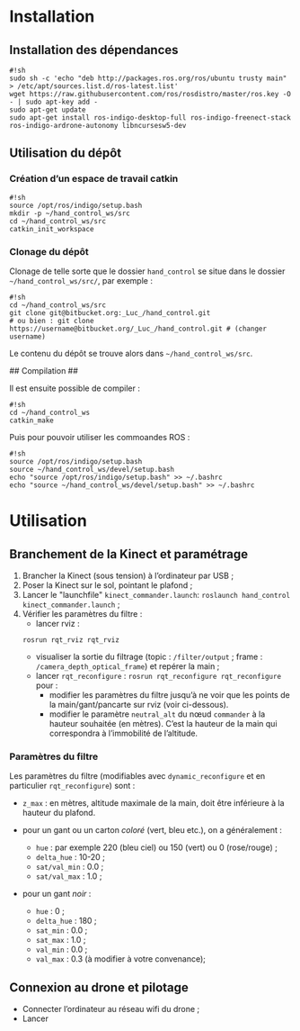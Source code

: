 # Installation #

## Installation des dépendances ##
```
#!sh
sudo sh -c 'echo "deb http://packages.ros.org/ros/ubuntu trusty main" > /etc/apt/sources.list.d/ros-latest.list'
wget https://raw.githubusercontent.com/ros/rosdistro/master/ros.key -O - | sudo apt-key add -
sudo apt-get update
sudo apt-get install ros-indigo-desktop-full ros-indigo-freenect-stack ros-indigo-ardrone-autonomy libncursesw5-dev
```
## Utilisation du dépôt ##

### Création d’un espace de travail catkin ###
```
#!sh
source /opt/ros/indigo/setup.bash
mkdir -p ~/hand_control_ws/src
cd ~/hand_control_ws/src
catkin_init_workspace
```
### Clonage du dépôt ###

Clonage de telle sorte que le dossier `hand_control` se situe dans le dossier `~/hand_control_ws/src/`, par exemple :

```
#!sh
cd ~/hand_control_ws/src
git clone git@bitbucket.org:_Luc_/hand_control.git
# ou bien : git clone https://username@bitbucket.org/_Luc_/hand_control.git # (changer username)
```
Le contenu du dépôt se trouve alors dans `~/hand_control_ws/src`.

## Compilation ##

Il est ensuite possible de compiler :

```
#!sh
cd ~/hand_control_ws
catkin_make
```

Puis pour pouvoir utiliser les commoandes ROS : 
```
#!sh
source /opt/ros/indigo/setup.bash
source ~/hand_control_ws/devel/setup.bash
echo "source /opt/ros/indigo/setup.bash" >> ~/.bashrc
echo "source ~/hand_control_ws/devel/setup.bash" >> ~/.bashrc
```

# Utilisation #

## Branchement de la Kinect et paramétrage ##

1. Brancher la Kinect (sous tension) à l’ordinateur par USB ;
2. Poser la Kinect sur le sol, pointant le plafond ;
2. Lancer le "launchfile" `kinect_commander.launch`: `roslaunch hand_control kinect_commander.launch` ;
3. Vérifier les paramètres du filtre :
    - lancer rviz : 
    ```
    rosrun rqt_rviz rqt_rviz
    ```
    - visualiser la sortie du filtrage (topic : `/filter/output` ; frame : `/camera_depth_optical_frame`) et repérer la main ;
    - lancer `rqt_reconfigure` : `rosrun rqt_reconfigure rqt_reconfigure` pour :
      - modifier les paramètres du filtre jusqu’à ne voir que les points de la main/gant/pancarte sur rviz (voir ci-dessous).
      - modifier le paramètre `neutral_alt` du nœud `commander` à la hauteur souhaitée (en mètres). C’est la hauteur de la main qui correspondra à l’immobilité de l’altitude.
    
### Paramètres du filtre ###

Les paramètres du filtre (modifiables avec `dynamic_reconfigure` et en particulier `rqt_reconfigure`) sont :

* `z_max` : en mètres, altitude maximale de la main, doit être inférieure à la hauteur du plafond.

* pour un gant ou un carton *coloré* (vert, bleu etc.), on a généralement :
  - `hue` : par exemple 220 (bleu ciel) ou 150 (vert) ou 0 (rose/rouge) ;
  - `delta_hue` : 10-20 ;
  - `sat/val_min` : 0.0 ;
  - `sat/val_max` : 1.0 ;

* pour un gant *noir* :
  - `hue` : 0 ;
  - `delta_hue` : 180 ;
  - `sat_min` : 0.0 ;
  - `sat_max` : 1.0 ;
  - `val_min` : 0.0 ;
  - `val_max` : 0.3 (à modifier à votre convenance);

## Connexion au drone et pilotage ##

* Connecter l’ordinateur au réseau wifi du drone ;
* Lancer
